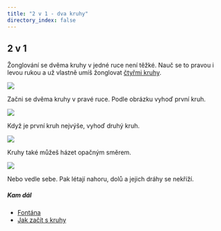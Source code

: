 ```yaml
---
title: "2 v 1 - dva kruhy"
directory_index: false
---
```


## 2 v 1


Žonglování se dvěma kruhy v jedné ruce není těžké. Nauč se to pravou i levou rukou a už vlastně umíš žonglovat <a href="../4/fontana.html" title="Žonglování se čtyřmi kruhy.">čtyřmi kruhy</a>.

![](img/k/kruhy-2-2v1a.png)

Začni se dvěma kruhy v pravé ruce. Podle obrázku vyhoď první kruh.

![](img/k/kruhy-2-2v1b.png)

Když je první kruh nejvýše, vyhoď druhý kruh.

![](img/k/kruhy-2-2v1c.png)

Kruhy také můžeš házet opačným směrem.

![](img/k/kruhy-2-2v1d.png)

Nebo vedle sebe. Pak létají nahoru, dolů a jejich dráhy se nekříží.


##### Kam dál

- [Fontána](/kruhy/4/fontana.html "Trik se čtyřmi kruhy")
- [Jak začít s kruhy](/kruhy/jak-zacit.html "Jak začít žonglovat s kruhy")
